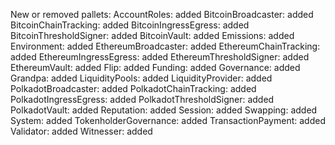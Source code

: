 New or removed pallets:
  AccountRoles: added
  BitcoinBroadcaster: added
  BitcoinChainTracking: added
  BitcoinIngressEgress: added
  BitcoinThresholdSigner: added
  BitcoinVault: added
  Emissions: added
  Environment: added
  EthereumBroadcaster: added
  EthereumChainTracking: added
  EthereumIngressEgress: added
  EthereumThresholdSigner: added
  EthereumVault: added
  Flip: added
  Funding: added
  Governance: added
  Grandpa: added
  LiquidityPools: added
  LiquidityProvider: added
  PolkadotBroadcaster: added
  PolkadotChainTracking: added
  PolkadotIngressEgress: added
  PolkadotThresholdSigner: added
  PolkadotVault: added
  Reputation: added
  Session: added
  Swapping: added
  System: added
  TokenholderGovernance: added
  TransactionPayment: added
  Validator: added
  Witnesser: added
